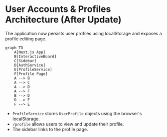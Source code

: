 # User Accounts & Profiles Architecture (After Update)

The application now persists user profiles using localStorage and exposes a profile editing page.

```mermaid
graph TD
    A[Next.js App]
    B[InteractiveBoard]
    C[Sidebar]
    D[AuthService]
    E[ProfileService]
    F[Profile Page]
    A --> B
    A --> C
    A --> D
    A --> F
    B --> D
    D --> E
    F --> E
```

* `ProfileService` stores `UserProfile` objects using the browser's localStorage.
* `/profile` allows users to view and update their profile.
* The sidebar links to the profile page.
